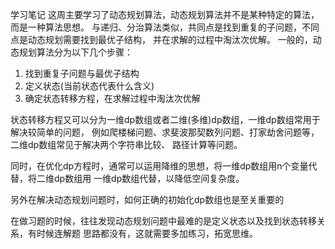 学习笔记
这周主要学习了动态规划算法，动态规划算法并不是某种特定的算法，而是一种算法思想。
与递归、分治算法类似，共同点是找到重复的子问题，不同点是动态规划需要找到最优子结构，
并在求解的过程中淘汰次优解。
一般的，动态规划算法分为以下几个步骤：
1. 找到重复子问题与最优子结构
2. 定义状态(当前状态代表什么含义)
3. 确定状态转移方程，在求解过程中淘汰次优解

状态转移方程又可以分为一维dp数组或者二维(多维)dp数组，一维dp数组常用于解决较简单的问题，
例如爬楼梯问题、求斐波那契数列问题、打家劫舍问题等，二维dp数组常见于解决两个字符串比较、
路径计算等问题。

同时，在优化dp方程时，通常可以运用降维的思想，将一维dp数组用n个变量代替，将二维dp数组用
一维dp数组代替，以降低空间复杂度。

另外在解决动态规划问题时，如何正确的初始化dp数组也是至关重要的

在做习题的时候，往往发现动态规划问题中最难的是定义状态以及找到状态转移关系，有时候连解题
思路都没有，这就需要多加练习，拓宽思维。